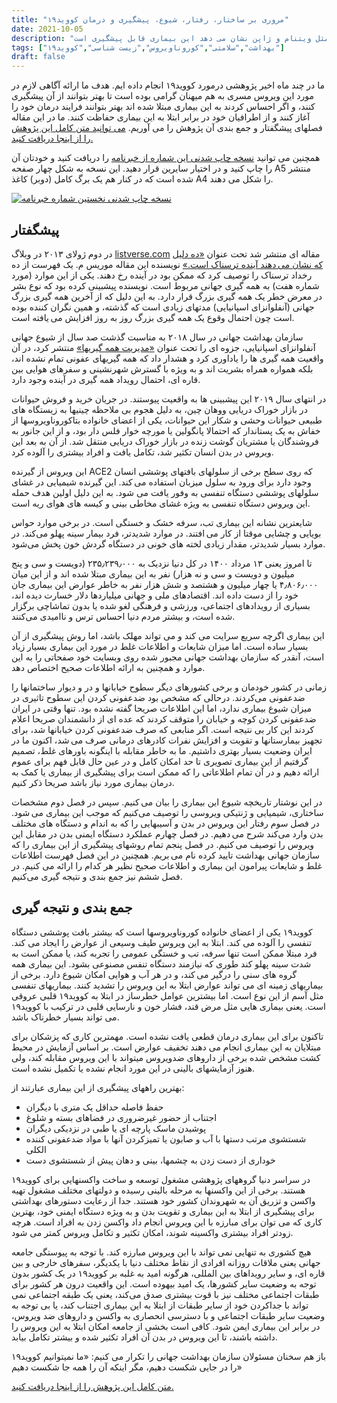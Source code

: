 ```yaml
---
title: "مروری بر ساختار، رفتار، شیوع، پیشگیری و درمان کووید۱۹"
date: 2021-10-05
description: "نزدیک به هفده ماه از شیوع کووید۱۹ در دنیا می گذرد. بیش از دویست میلیون نفر در دنیا به این بیماری مبتلا شده اند و بیش از چهار میلیون نفر از عوارض آن مرده اند. مطالعه ساختار و رفتار این ویروس و آمار پایین ابتلا و مرگ و میر در برخی کشورها مثل ویتنام و ژاپن نشان می دهد این بیماری قابل پیشگیری است."
tags: ["بهداشت","سلامتی","کوروناویروس","زیست شناسی","کووید۱۹"]
draft: false
---
```

ما در چند ماه اخیر پژوهشی درمورد کووید۱۹ انجام داده ایم. هدف ما ارائه آگاهی لازم در مورد این ویروس مسری به هم میهنان گرامی بوده است تا بهتر بتوانند از آن پیشگیری کنند، و اگر احساس کردند به این بیماری مبتلا شده اند بهتر بتوانند فرایند درمان خود را آغاز کنند و از اطرافیان خود در برابر ابتلا به این بیماری حفاظت کنند. ما در این مقاله فصلهای پیشگفتار و جمع بندی آن پژوهش را می آوریم. [می توانید متن کامل این پژوهش را از اینجا دریافت کنید.](/documents/Covid19-review.pdf)

همچنین می توانید [نسخه چاپ شدنی این شماره از خبرنامه](/documents/newsletter-vol1.pdf) را دریافت کنید و خودتان آن را چاپ کنید و در اختیار سایرین قرار دهید. این نسخه به شکل چهار صفحه A5 منتشر شده است که در کنار هم یک برگ کامل‌ (دوبر) کاغذ A4 را شکل می دهند.

[![نسخه چاپ شدنی نخستین شماره خبرنامه](/images/newsletter-vol1-preview.png)](/documents/newsletter-vol1.pdf)

## پیشگفتار

در دوم ژولای ۲۰۱۳ در وبلاگ [listverse.com](https://www.listverse.com) مقاله ای منتشر شد تحت عنوان [«ده دلیل که نشان می دهند آینده ترسناک است.»](https://listverse.com/2013/07/02/10-reasons-the-future-will-be-terrifying) نویسنده این مقاله موریس م. یک فهرست از ده رخداد ترسناک را توصیف کرد که ممکن بود در آینده رخ دهند. یکی از این موارد (مورد شماره هفت) به همه گیری جهانی مربوط است. نویسنده پیشبینی کرده بود که نوع بشر در معرض خطر یک همه گیری بزرگ قرار دارد. به این دلیل که از آخرین همه گیری بزرگ جهانی (آنفلوانزای اسپانیایی) مدتهای زیادی است که گذشته، و همین نگران کننده بوده است چون احتمال وقوع یک همه گیری بزرگ روز به روز افزایش می یافته است.

سازمان بهداشت جهانی در سال ۲۰۱۸ به مناسبت گذشت صد سال از شیوع جهانی آنفلوانزای اسپانیایی، جزوه ای را تحت عنوان [«مدیریت همه گیریها»](https://www.who.int/publications/i/item/managing-epidemics-key-facts-about-major-deadly-diseases) منتشر کرد، در آن واقعیت همه گیری ها را یاداوری کرد و هشدار داد که همه گیریهای عفونی تمام نشده اند، بلکه همواره همراه بشریت اند و به ویژه با گسترش شهرنشینی و سفرهای هوایی بین قاره ای، احتمال رویداد همه گیری در آینده وجود دارد.

در انتهای سال ۲۰۱۹ این پیشبینی ها به واقعیت پیوستند. در جریان خرید و فروش حیوانات در بازار خوراک دریایی ووهان چین، به دلیل هجوم بی ملاحظه چینیها به زیستگاه های طبیعی حیوانات وحشی و شکار این حیوانات، یکی از اعضای خانواده بتاکوروناویروسها از خفاش به یک پستاندار که احتمالا پانگولین یا مورچه خوار فلس دار بود، و از این جانور به فروشندگان یا مشتریان گوشت زنده در بازار خوراک دریایی منتقل شد. از آن به بعد این ویروس در بدن انسان تکثیر شد، تکامل یافت و افراد بیشتری را آلوده کرد.

این ویروس از گیرنده ACE2 که روی سطح برخی از سلولهای بافتهای پوششی انسان وجود دارد برای ورود به سلول میزبان استفاده می کند. این گیرنده شیمیایی در غشای سلولهای پوششی دستگاه تنفسی به وفور یافت می شود. به این دلیل اولین هدف حمله این ویروس دستگاه تنفسی به ویژه غشای مخاطی بینی و کیسه های هوای ریه است.

شایعترین نشانه این بیماری تب، سرفه خشک و خستگی است. در برخی موارد حواس بویایی و چشایی موقتا از کار می افتند. در موارد شدیدتر، فرد بیمار سینه پهلو می‌کند. در موارد بسیار شدیدتر، مقدار زیادی لخته های خونی در دستگاه گردش خون پخش می‌شود.

تا امروز یعنی ۱۳ مرداد ۱۴۰۰ در کل دنیا نزدیک به  ۲۳۵٫۲۳۹٫۰۰۰ (دویست و سی و پنج میلیون و دویست و سی و نه هزار) نفر به این بیماری مبتلا شده اند و از این میان  ۴٫۸۰۶٫۰۰۰ یا چهار میلیون و هشتصد و شش هزار نفر به خاطر عوارض این بیماری جان خود را از دست داده اند. اقتصادهای ملی و جهانی میلیاردها دلار خسارت دیده اند، بسیاری از رویدادهای اجتماعی، ورزشی و فرهنگی لغو شده یا بدون تماشاچی برگزار شده است، و بیشتر مردم دنیا احساس ترس و ناامیدی می‌کنند.

این بیماری اگرچه سریع سرایت می کند و می تواند مهلک باشد، اما روش پیشگیری از آن بسیار ساده است. اما میزان شایعات و اطلاعات غلط در مورد این بیماری بسیار زیاد است، آنقدر که سازمان بهداشت جهانی مجبور شده روی وبسایت خود صفحاتی را به این موارد و همچنین به ارائه اطلاعات صحیح اختصاص دهد.

زمانی در کشور خودمان و برخی کشورهای دیگر سطوح خیابانها و در و دیوار ساختمانها را ضدعفونی می‌کردند. درحالی که مشخص بود ضدعفونی کردن این سطوح تاثیری در میزان شیوع بیماری ندارد، اما این اطلاعات صریحا گفته نشده بود. تنها وقتی در ایران ضدعفونی کردن کوچه و خیابان را متوقف کردند که عده ای از دانشمندان صریحا اعلام کردند این کار بی نتیجه است. اگر منابعی که صرف ضدعفونی کردن خیابانها شد، برای تجهیز بیمارستانها و تقویت و افزایش نفرات کادرهای درمانی صرف می شد، اکنون ما در ایران وضعیت بسیار بهتری داشتیم. ما به خاطر مقابله با اینگونه باورهای غلط، تصمیم گرفتیم از این بیماری تصویری تا حد امکان کامل و در عین حال قابل فهم برای عموم ارائه دهیم و در آن تمام اطلاعاتی را که ممکن است برای پیشگیری از بیماری یا کمک به درمان بیماری مورد نیاز باشد صریحا ذکر کنیم.

در این نوشتار تاریخچه شیوع این بیماری را بیان می کنیم. سپس در فصل دوم مشخصات ساختاری، شیمیایی و ژنتیکی ویروسی را توصیف می‌کنیم که موجب این بیماری می شود. در فصل سوم رفتار این ویروس در بدن و آسیبهایی را که به اندام و دستگاه های مختلف بدن وارد می‌کند شرح می دهیم. در فصل چهارم عملکرد دستگاه ایمنی بدن در مقابل این ویروس را توصیف می کنیم. در فصل پنجم تمام روشهای پیشگیری از این بیماری را که سازمان جهانی بهداشت تایید کرده نام می بریم. همچنین در این فصل فهرست اطلاعات غلط و شایعات پیرامون این بیماری و اطلاعات صحیح نظیر هر کدام را ارائه می کنیم. در فصل ششم نیز جمع بندی و نتیجه گیری می‌کنیم.

## جمع بندی و نتیجه گیری

کووید۱۹ یکی از اعضای خانواده کوروناویروسها است که بیشتر بافت پوششی دستگاه تنفسی را آلوده می کند. ابتلا به این ویروس طیف وسیعی از عوارض را ایجاد می کند. فرد مبتلا ممکن است تنها سرفه، تب و خستگی عمومی را تجربه کند، یا ممکن است به شدت سینه پهلو کند طوری که نیازمند دستگاه تنفس مصنوعی بشود. این بیماری همه گروه های سنی را درگیر می کند، و در هر آب و هوایی امکان شیوع دارد.
برخی از بیماریهای زمینه ای می تواند عوارض ابتلا به این ویروس را تشدید کنند. بیماریهای تنفسی مثل آسم از این نوع است. اما بیشترین عوامل خطرساز در ابتلا به کووید۱۹ قلبی عروقی است. یعنی بیماری هایی مثل مرض قند، فشار خون و نارسایی قلبی در ترکیب با کووید۱۹ می تواند بسیار خطرناک باشد.

تاکنون برای این بیماری درمان قطعی یافت نشده است. مهمترین کاری که پزشکان برای مبتلایان به این بیماری انجام می دهند تخفیف عوارض است. بر اساس آزمایش در محیط کشت مشخص شده برخی از داروهای ضدویروس میتواند با این ویروس مقابله کند، ولی هنوز آزمایشهای بالینی در این مورد انجام نشده یا تکمیل نشده است.

بهترین راههای پیشگیری از این بیماری عبارتند از:
* حفظ فاصله حداقل یک متری با دیگران
* اجتناب از حضور غیرضروری در فضاهای بسته و شلوغ
* پوشیدن ماسک پارچه ای یا طبی در نزدیکی دیگران
* شستشوی مرتب دستها با آب و صابون یا تمیزکردن آنها با مواد ضدعفونی کننده الکلی
* خوداری از دست زدن به چشمها، بینی و دهان پیش از شستشوی دست

در سراسر دنیا گروههای پژوهشی مشغول توسعه و ساخت واکسنهایی برای کووید۱۹ هستند. برخی از این واکسنها به مرحله بالینی رسیده و دولتهای مختلف مشغول تهیه واکسن و تزریق آن به شهروندان کشور خود هستند. جدا از رعایت دستورهای بهداشتی برای پیشگیری از ابتلا به این بیماری و تقویت بدن و به ویژه دستگاه ایمنی خود، بهترین کاری که می توان برای مبارزه با این ویروس انجام داد واکسن زدن به افراد است. هرچه زودتر افراد بیشتری واکسینه شوند، امکان تکثیر و تکامل ویروس کمتر می شود.

هیچ کشوری به تنهایی نمی تواند با این ویروس مبارزه کند. با توجه به پیوستگی جامعه جهانی یعنی ملاقات روزانه افرادی از نقاط مختلف دنیا با یکدیگر، سفرهای خارجی و بین قاره ای، و سایر رویداهای بین المللی، هرگونه امید به غلبه بر کووید۱۹ در یک کشور بدون توجه به وضعیت سایر کشورها، یک امید بیهوده است. این واقعیت درون هر کشور برای طبقات اجتماعی مختلف نیز با قوت بیشتری صدق می‌کند، یعنی یک طبقه اجتماعی نمی تواند با جداکردن خود از سایر طبقات از ابتلا به این بیماری اجتناب کند، یا بی توجه به وضعیت سایر طبقات اجتماعی و با دسترسی انحصاری به واکسن و داروهای ضد ویروس، در برابر این بیماری ایمن شود. کافی است بخشی از جامعه امکان ابتلا به این ویروس را داشته باشند، تا این ویروس در بدن آن افراد تکثیر شده و بیشتر تکامل بیابد.

باز هم سخنان مسئولان سازمان بهداشت جهانی را تکرار می کنیم: «ما نمیتوانیم کووید۱۹ را در جایی شکست دهیم، مگر اینکه آن را همه جا شکست دهیم»

[متن کامل این پژوهش را از اینجا دریافت کنید.](/documents/Covid19-review.pdf)
